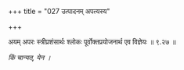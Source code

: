+++
title = "027 उत्पादनम् अपत्यस्य"

+++

अयम् अपरः स्त्रीप्रशंसार्थः श्लोकः पूर्वोक्तप्रयोजनार्थ एव विज्ञेयः ॥ ९.२७ ॥

_किं चान्यत्, येन ।_